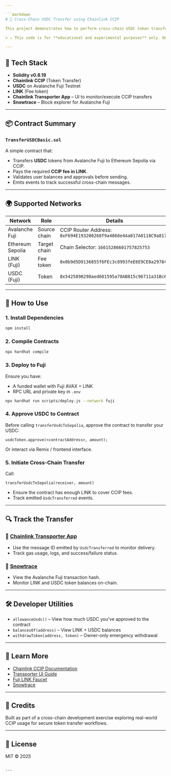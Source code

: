 ```yaml
---

```markdown
# 🚀 Cross-Chain USDC Transfer using Chainlink CCIP

This project demonstrates how to perform cross-chain USDC token transfers from **Avalanche Fuji** to **Ethereum Sepolia** using [Chainlink CCIP (Cross-Chain Interoperability Protocol)](https://docs.chain.link/ccip), with integration support via the [Chainlink Transporter App](https://transporter.chain.link/) and [Snowtrace](https://testnet.snowtrace.io/) for transaction tracking.

> ⚠️ This code is for **educational and experimental purposes** only. Do not use in production environments.

---
```


## 🔗 Tech Stack

- **Solidity v0.8.19**
- **Chainlink CCIP** (Token Transfer)
- **USDC** on Avalanche Fuji Testnet
- **LINK** (Fee token)
- **Chainlink Transporter App** – UI to monitor/execute CCIP transfers
- **Snowtrace** – Block explorer for Avalanche Fuji

---

## 📦 Contract Summary

### `TransferUSDCBasic.sol`

A simple contract that:

- Transfers **USDC** tokens from Avalanche Fuji to Ethereum Sepolia via CCIP.
- Pays the required **CCIP fee in LINK**.
- Validates user balances and approvals before sending.
- Emits events to track successful cross-chain messages.

---

## 🌍 Supported Networks

| Network           | Role        | Details                                                                 |
|------------------|-------------|-------------------------------------------------------------------------|
| Avalanche Fuji   | Source chain| CCIP Router Address: `0xF694E193200268f9a4868e4Aa017A0118C9a8177`       |
| Ethereum Sepolia | Target chain| Chain Selector: `16015286601757825753`                                 |
| LINK (Fuji)      | Fee token   | `0x0b9d5D9136855f6FEc3c0993feE6E9CE8a297846`                             |
| USDC (Fuji)      | Token       | `0x5425890298aed601595a70AB815c96711a31Bc65`                             |

---

## 🧪 How to Use

### 1. **Install Dependencies**

```bash
npm install
```

### 2. **Compile Contracts**

```bash
npx hardhat compile
```

### 3. **Deploy to Fuji**

Ensure you have:
- A funded wallet with Fuji AVAX + LINK
- RPC URL and private key in `.env`

```bash
npx hardhat run scripts/deploy.js --network fuji
```

### 4. **Approve USDC to Contract**

Before calling `transferUsdcToSepolia`, approve the contract to transfer your USDC:

```solidity
usdcToken.approve(<contractAddress>, amount);
```

Or interact via Remix / frontend interface.

### 5. **Initiate Cross-Chain Transfer**

Call:

```solidity
transferUsdcToSepolia(receiver, amount)
```

- Ensure the contract has enough LINK to cover CCIP fees.
- Track emitted `UsdcTransferred` events.

---

## 🔍 Track the Transfer

### 🔗 [Chainlink Transporter App](https://transporter.chain.link/)

- Use the message ID emitted by `UsdcTransferred` to monitor delivery.
- Track gas usage, logs, and success/failure status.

### 🔎 [Snowtrace](https://testnet.snowtrace.io/)

- View the Avalanche Fuji transaction hash.
- Monitor LINK and USDC token balances on-chain.

---

## 🛠 Developer Utilities

- `allowanceUsdc()` – View how much USDC you've approved to the contract
- `balancesOf(address)` – View LINK + USDC balances
- `withdrawToken(address, token)` – Owner-only emergency withdrawal

---

## 🧠 Learn More

- [Chainlink CCIP Documentation](https://docs.chain.link/ccip)
- [Transporter UI Guide](https://docs.chain.link/ccip/transporter/introduction)
- [Fuji LINK Faucet](https://faucets.chain.link/fuji)
- [Snowtrace](https://testnet.snowtrace.io/)

---

## 🙏 Credits

Built as part of a cross-chain development exercise exploring real-world CCIP usage for secure token transfer workflows.

---

## 📜 License

MIT © 2025
```

---

